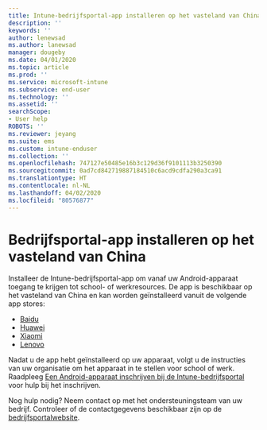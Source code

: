 ```yaml
---
title: Intune-bedrijfsportal-app installeren op het vasteland van China | Microsoft Docs
description: ''
keywords: ''
author: lenewsad
ms.author: lanewsad
manager: dougeby
ms.date: 04/01/2020
ms.topic: article
ms.prod: ''
ms.service: microsoft-intune
ms.subservice: end-user
ms.technology: ''
ms.assetid: ''
searchScope:
- User help
ROBOTS: ''
ms.reviewer: jeyang
ms.suite: ems
ms.custom: intune-enduser
ms.collection: ''
ms.openlocfilehash: 747127e50485e16b3c129d36f9101113b3250390
ms.sourcegitcommit: 0ad7cd842719887184510c6acd9cdfa290a3ca91
ms.translationtype: HT
ms.contentlocale: nl-NL
ms.lasthandoff: 04/02/2020
ms.locfileid: "80576877"
---
```

# <a name="install-company-portal-app-in-mainland-china"></a>Bedrijfsportal-app installeren op het vasteland van China   

Installeer de Intune-bedrijfsportal-app om vanaf uw Android-apparaat toegang te krijgen tot school- of werkresources. De app is beschikbaar op het vasteland van China en kan worden geïnstalleerd vanuit de volgende app stores: 

* [Baidu](https://go.microsoft.com/fwlink/?linkid=836946)
* [Huawei](https://go.microsoft.com/fwlink/?linkid=836948)
* [Xiaomi](https://go.microsoft.com/fwlink/?linkid=836947) 
* [Lenovo](https://go.microsoft.com/fwlink/?linkid=2125082)

Nadat u de app hebt geïnstalleerd op uw apparaat, volgt u de instructies van uw organisatie om het apparaat in te stellen voor school of werk. Raadpleeg [Een Android-apparaat inschrijven bij de Intune-bedrijfsportal](enroll-device-android-company-portal.md) voor hulp bij het inschrijven.  

Nog hulp nodig? Neem contact op met het ondersteuningsteam van uw bedrijf. Controleer of de contactgegevens beschikbaar zijn op de [bedrijfsportalwebsite](https://go.microsoft.com/fwlink/?linkid=2010980).
